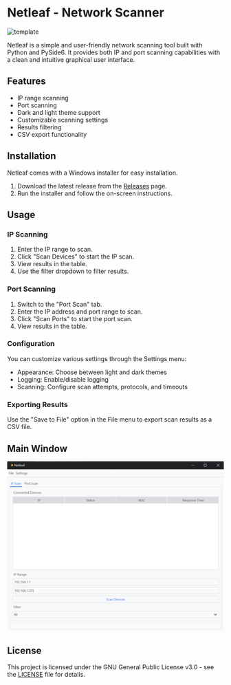 # Netleaf - Network Scanner

![template](https://github.com/Niamorro/Netleaf/assets/123011549/1b4c43d9-2db6-413d-951d-df0648d19992)

Netleaf is a simple and user-friendly network scanning tool built with Python and PySide6. It provides both IP and port scanning capabilities with a clean and intuitive graphical user interface.

## Features

- IP range scanning
- Port scanning
- Dark and light theme support
- Customizable scanning settings
- Results filtering
- CSV export functionality

## Installation

Netleaf comes with a Windows installer for easy installation.

1. Download the latest release from the [Releases](https://github.com/Niamorro/Netleaf/releases) page.
2. Run the installer and follow the on-screen instructions.

## Usage

### IP Scanning

1. Enter the IP range to scan.
2. Click "Scan Devices" to start the IP scan.
3. View results in the table.
4. Use the filter dropdown to filter results.

### Port Scanning

1. Switch to the "Port Scan" tab.
2. Enter the IP address and port range to scan.
3. Click "Scan Ports" to start the port scan.
4. View results in the table.

### Configuration

You can customize various settings through the Settings menu:

- Appearance: Choose between light and dark themes
- Logging: Enable/disable logging
- Scanning: Configure scan attempts, protocols, and timeouts

### Exporting Results

Use the "Save to File" option in the File menu to export scan results as a CSV file.

## Main Window

![alt text](image.png)

## License

This project is licensed under the GNU General Public License v3.0 - see the [LICENSE](LICENSE) file for details.

